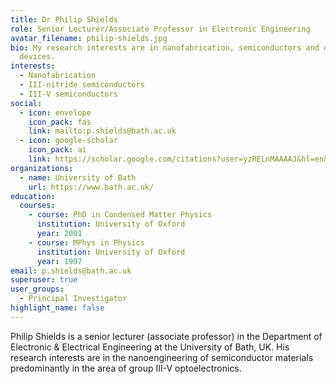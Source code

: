 ```yaml
---
title: Dr Philip Shields
role: Senior Lecturer/Associate Professor in Electronic Engineering
avatar_filename: philip-shields.jpg
bio: My research interests are in nanofabrication, semiconductors and optical
  devices.
interests:
  - Nanofabrication
  - III-nitride semiconductors
  - III-V semiconductors
social:
  - icon: envelope
    icon_pack: fas
    link: mailto:p.shields@bath.ac.uk
  - icon: google-scholar
    icon_pack: ai
    link: https://scholar.google.com/citations?user=yzRELnMAAAAJ&hl=en&oi=ao
organizations:
  - name: University of Bath
    url: https://www.bath.ac.uk/
education:
  courses:
    - course: PhD in Condensed Matter Physics
      institution: University of Oxford
      year: 2001
    - course: MPhys in Physics
      institution: University of Oxford
      year: 1997
email: p.shields@bath.ac.uk
superuser: true
user_groups:
  - Principal Investigator
highlight_name: false
---
```

Philip Shields is a senior lecturer (associate professor) in the Department of Electronic & Electrical Engineering at the University of Bath, UK. His research interests are in the nanoengineering of semiconductor materials predominantly in the area of group III-V optoelectronics.

